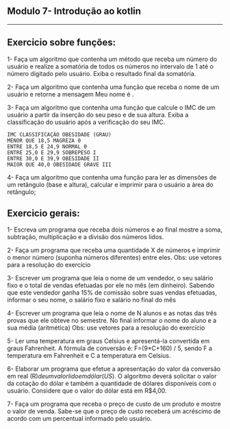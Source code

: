 ## Modulo 7- Introdução ao kotlin
<hr>

<h2>Exercicio sobre funções:  </h2>
1- Faça um algoritmo que contenha um método que receba um número do
usuário e realize a somatória de todos os números no intervalo de 1 até o
número digitado pelo usuário. Exiba o resultado final da somatória.

2- Faça um algoritmo que contenha uma função que receba o nome de um
usuário e retorne a mensagem Meu nome é <NomeDigitado>.

3- Faça um algoritmo que contenha uma função que calcule o IMC de um
usuário a partir da inserção do seu peso e de sua altura. Exiba a
classificação do usuário após a verificação do seu IMC.

    IMC CLASSIFICAÇÃO OBESIDADE (GRAU)
    MENOR QUE 18,5 MAGREZA 0
    ENTRE 18,5 E 24,9 NORMAL 0
    ENTRE 25,0 E 29,9 SOBREPESO I
    ENTRE 30,0 E 39,9 OBESIDADE II
    MAIOR QUE 40,0 OBESIDADE GRAVE III

4- Faça um algoritmo que contenha uma função para ler as dimensões de
um retângulo (base e altura), calcular e imprimir para o usuário a área do
retângulo;

<h2>Exercicio gerais: </h2>
1- Escreva um programa que receba dois números e ao final mostre a
soma, subtração, multiplicação e a divisão dos números lidos.

2- Faça um programa que receba uma quantidade X de números e
imprimir o menor número (suponha números diferentes) entre eles.
Obs: use vetores para a resolução do exercício

3- Escrever um programa que leia o nome de um vendedor, o seu
salário fixo e o total de vendas efetuadas por ele no mês (em
dinheiro). Sabendo que este vendedor ganha 15% de comissão sobre
suas vendas efetuadas, informar o seu nome, o salário fixo e salário
no final do mês

4- Escrever um programa que leia o nome de N alunos e as notas das
três provas que ele obteve no semestre. No final informar o nome do
aluno e a sua média (aritmética)
Obs: use vetores para a resolução do exercício

5- Ler uma temperatura em graus Celsius e apresentá-la convertida em
graus Fahrenheit. A fórmula de conversão é: F=(9*C+160) / 5, sendo F
a temperatura em Fahrenheit e C a temperatura em Celsius.

6- Elaborar um programa que efetue a apresentação do valor da
conversão em real (R$) de um valor lido em dólar (US$). O algoritmo
deverá solicitar o valor da cotação do dólar e também a quantidade
de dólares disponíveis com o usuário. Considere que o valor do dólar está em R$4,00.

7- Faça um programa que receba o preço de custo de um produto e
mostre o valor de venda. Sabe-se que o preço de custo receberá um
acréscimo de acordo com um percentual informado pelo usuário.